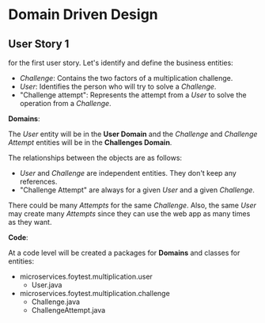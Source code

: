 # Domain Driven Design

## User Story 1
for the first user story. Let's identify and define the business entities:
- *Challenge*: Contains the two factors of a multiplication challenge.
- *User*: Identifies the person who will try to solve a *Challenge*.
- "Challenge attempt": Represents the attempt from a *User* to solve the operation from a *Challenge*.

**Domains**:

The *User* entity will be in the **User Domain** and the *Challenge* and *Challenge Attempt* entities will be in the **Challenges Domain**.

The relationships between the objects are as follows:
- *User* and *Challenge* are independent entities. They don't keep any references.
- "Challenge Attempt" are always for a given *User* and a given *Challenge*.  

There could be many *Attempts* for the same *Challenge*. Also, the same *User* may create many *Attempts* since they can use the web app as many times as they want.

**Code**:

At a code level will be created a packages for **Domains** and classes for entities:

- microservices.foytest.multiplication.user 
  - User.java
- microservices.foytest.multiplication.challenge
  - Challenge.java
  - ChallengeAttempt.java
